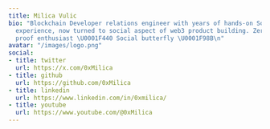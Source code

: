 ```yaml
---
title: Milica Vulic
bio: "Blockchain Developer relations engineer with years of hands-on Software Dev
  experience, now turned to social aspect of web3 product building. Zero-Knowledge
  proof enthusiast \U0001F440 Social butterfly \U0001F98B\n"
avatar: "/images/logo.png"
social:
- title: twitter
  url: https://x.com/0xMilica
- title: github
  url: https://github.com/0xMilica
- title: linkedin
  url: https://www.linkedin.com/in/0xmilica/
- title: youtube
  url: https://www.youtube.com/@0xMilica
---
```


